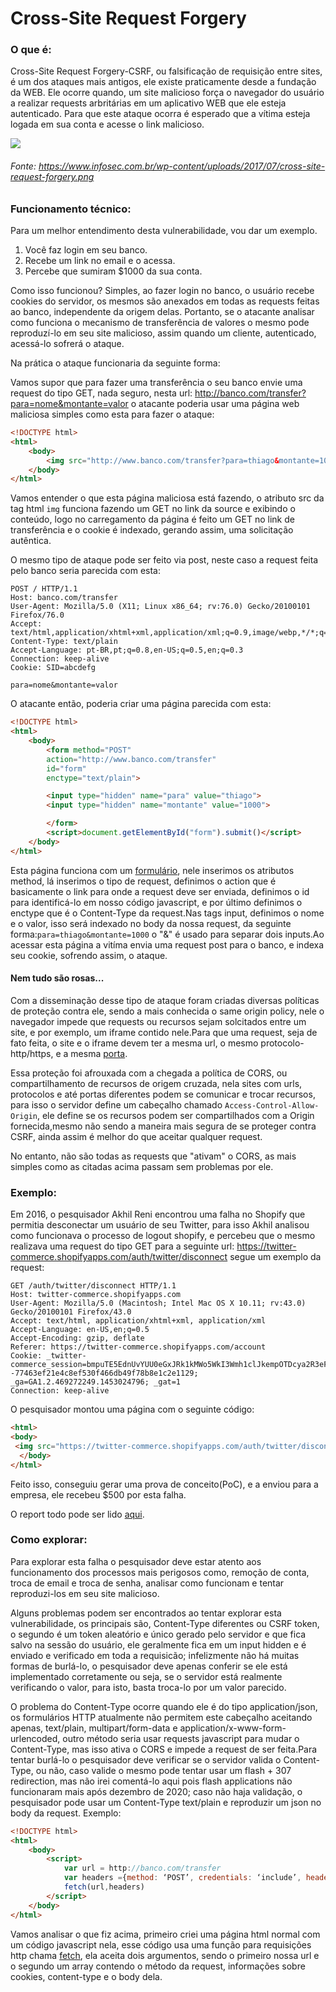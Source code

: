 # Cross-Site Request Forgery

### O que é:

Cross-Site Request Forgery-CSRF, ou falsificação de requisição entre sites, é um dos ataques mais antigos, ele existe praticamente desde a fundação da WEB. Ele ocorre quando, um site malicioso força o navegador do usuário a realizar requests arbritárias em um aplicativo WEB que ele esteja autenticado. Para que este ataque ocorra é esperado que a vítima esteja logada em sua conta e acesse o link malicioso.

![](https://i.imgur.com/kq6Tq54.png)
###### Fonte: https://www.infosec.com.br/wp-content/uploads/2017/07/cross-site-request-forgery.png
### Funcionamento técnico:

Para um melhor entendimento desta vulnerabilidade, vou dar um exemplo. 

1. Você faz login em seu banco.
2. Recebe um link no email e o acessa.
3. Percebe que sumiram $1000 da sua conta.

Como isso funcionou? Simples, ao fazer login no  banco, o usuário recebe cookies do servidor, os mesmos são anexados em todas as requests feitas ao banco, independente da origem delas. Portanto, se o atacante analisar como funciona o mecanismo de transferência de valores o mesmo pode reproduzí-lo em seu site malicioso, assim quando um cliente, autenticado, acessá-lo sofrerá o ataque.

Na prática o ataque funcionaria da seguinte forma:

Vamos supor que para fazer uma transferência o seu banco envie uma request do tipo GET, nada seguro, nesta url: http://banco.com/transfer?para=nome&montante=valor o atacante poderia usar uma página web maliciosa simples como esta para fazer o ataque:

```html
<!DOCTYPE html>
<html>
	<body>
		<img src="http://www.banco.com/transfer?para=thiago&montante=1000">
	</body>
</html>
```

Vamos entender o que esta página maliciosa está fazendo, o atributo src da tag html ```img``` funciona fazendo um GET no link da source e exibindo o conteúdo, logo no carregamento da página é feito um GET no link de transferência e o cookie é indexado, gerando assim, uma solicitação autêntica.

O mesmo tipo de ataque pode ser feito via post, neste caso a request feita pelo banco seria parecida com esta:

```http
POST / HTTP/1.1 
Host: banco.com/transfer
User-Agent: Mozilla/5.0 (X11; Linux x86_64; rv:76.0) Gecko/20100101 Firefox/76.0
Accept: text/html,application/xhtml+xml,application/xml;q=0.9,image/webp,*/*;q=0.8
Content-Type: text/plain
Accept-Language: pt-BR,pt;q=0.8,en-US;q=0.5,en;q=0.3
Connection: keep-alive
Cookie: SID=abcdefg

para=nome&montante=valor
```
O atacante então, poderia criar uma página parecida com esta:

```html
<!DOCTYPE html>
<html>
	<body>
		<form method="POST" 
		action="http://www.banco.com/transfer"
		id="form"
		enctype="text/plain">

		<input type="hidden" name="para" value="thiago">
		<input type="hidden" name="montante" value="1000">

		</form>
		<script>document.getElementById("form").submit()</script>
	</body>
</html>
```

Esta página funciona com um [formulário](https://github.com/T635/DI.WE.H/blob/master/Hypertext%20Markup%20Language%20-%20HTML.md), nele inserimos os atributos method, lá inserimos o tipo de request, definimos o action que é basicamente o link para onde a request deve ser enviada, definimos o id para identificá-lo em nosso código javascript, e por último definimos o enctype que é o Content-Type da request.Nas tags input, definimos o nome e o valor, isso será indexado no body da nossa request, da seguinte forma:```para=thiago&montante=1000``` o "&" é usado para separar dois inputs.Ao acessar esta página a vitíma envia uma request post para o banco, e indexa seu cookie, sofrendo assim, o ataque.

#### Nem tudo são rosas...

Com a disseminação desse tipo de ataque foram criadas diversas políticas de proteção contra ele, sendo a mais conhecida o same origin policy, nele o navegador impede que requests ou recursos sejam solcitados entre um site, e por exemplo, um iframe contido nele.Para que uma request, seja de fato feita, o site e o iframe devem ter a mesma url, o mesmo protocolo-http/https, e a mesma [porta](encurtador.com.br/vCQW1). 

Essa proteção foi afrouxada com a chegada a política de CORS, ou compartilhamento de recursos de origem cruzada, nela sites com urls, protocolos e até portas diferentes podem se comunicar e trocar recursos, para isso o servidor define um cabeçalho chamado ```Access-Control-Allow-Origin```, ele define se os recursos podem ser compartilhados com a Origin fornecida,mesmo não sendo a maneira mais segura de se proteger contra CSRF, ainda assim é melhor do que aceitar qualquer request.

No entanto, não são todas as requests que "ativam" o CORS, as mais simples como as citadas acima passam sem problemas por ele.

### Exemplo:

Em 2016, o pesquisador Akhil Reni encontrou uma falha no Shopify que permitia desconectar um usuário de seu Twitter, para isso Akhil analisou como funcionava o processo de logout shopify, e percebeu que o mesmo realizava uma request do tipo GET para a seguinte url: https://twitter-commerce.shopifyapps.com/auth/twitter/disconnect segue um exemplo da request:

```http
GET /auth/twitter/disconnect HTTP/1.1
Host: twitter-commerce.shopifyapps.com
User-Agent: Mozilla/5.0 (Macintosh; Intel Mac OS X 10.11; rv:43.0) Gecko/20100101 Firefox/43.0
Accept: text/html, application/xhtml+xml, application/xml
Accept-Language: en-US,en;q=0.5
Accept-Encoding: gzip, deflate
Referer: https://twitter-commerce.shopifyapps.com/account
Cookie: _twitter-commerce_session=bmpuTE5EdnUvYUU0eGxJRk1kMWo5WkI3Wmh1clJkempOTDcya2R3eFNIMG8zWGdpenMvTXY4eFczTWUrNGRQeXV4ZGVycEVtTDZWcFZVbEg1eEtFQjhzSEJVbkM5K05VUVJaeHVtNXBnNTJCNTdwZ2hLL0x0Kyt4eUVlSjRIOWdYTkcwd1NQWWJnbjRNaTF5UXlwa1ZIUlAwR1JmZ1Y5WmRvN2ZHWFY5REZSUmlsR0lnMHZlSjR1OTlTMW5xWDdZRnVGSnBSeEhqbWpNS3lYZmxBNjZoVE00L3pQT2NMd1NONkdwb2pkMXhDS1E2M2RXYlovZjYwaUZnV0JQKzQySlN0MTNKNG55Zlg2azFDdVJJL3RidmJMM0VJNmRVejhZbjVDTnFZNmxFN0k9LS1lY1Y2dnpBZTJCalZzS014SldFUllBPT0%3D--77463ef21e4c8ef530f466db49f78b8e1c2e1129; _ga=GA1.2.469272249.1453024796; _gat=1
Connection: keep-alive
```
O pesquisador montou uma página com o seguinte código:

```html
<html>
<body>
 <img src="https://twitter-commerce.shopifyapps.com/auth/twitter/disconnect">
  </body>
</html>
```

Feito isso, conseguiu gerar uma prova de conceito(PoC), e a enviou para a empresa, ele recebeu $500 por esta falha.

O report todo pode ser lido [aqui](https://hackerone.com/reports/111216).

### Como explorar:

Para explorar esta falha o pesquisador deve estar atento aos funcionamento dos processos mais perigosos como, remoção de conta, troca de email e troca de senha, analisar como funcionam e tentar reproduzi-los em seu site malicioso. 

Alguns problemas podem ser encontrados ao tentar explorar esta vulnerabilidade, os principais são, Content-Type diferentes ou CSRF token, o segundo é um token aleatório e único gerado pelo servidor e que fica salvo na sessão do usuário, ele geralmente fica em um input hidden e é enviado e verificado em toda a requisicão; infelizmente não há muitas formas de burlá-lo, o pesquisador deve apenas conferir se ele está implementado corretamente ou seja, se o servidor está realmente verificando o valor, para isto, basta troca-lo por um valor parecido. 

O problema do Content-Type ocorre quando ele é do tipo application/json, os formulários HTTP atualmente não permitem este cabeçalho aceitando apenas, text/plain, multipart/form-data e application/x-www-form-urlencoded, outro método seria usar requests javascript para mudar o Content-Type, mas isso ativa o CORS e impede a request de ser feita.Para tentar burlá-lo o pesquisador deve verificar se o servidor valida o Content-Type, ou não, caso valide o mesmo pode tentar usar um flash + 307 redirection, mas não irei comentá-lo aqui pois flash applications não funcionaram mais após dezembro de 2020; caso não haja validação, o pesquisador pode usar um Content-Type text/plain e reproduzir um json no body da request. Exemplo:


```html
<!DOCTYPE html>
<html>
	<body>
		<script>
			var url = http://banco.com/transfer
			var headers ={method: ‘POST’, credentials: ‘include’, headers: {‘Content-Type’: ‘text/plain’}, body: ‘{“para”:”thiago”,”montante”:”1000”}’}
			fetch(url,headers)
		</script>
	</body>
</html>
```
Vamos analisar o que fiz acima, primeiro criei uma página html normal com um código javascript nela, esse código usa uma função para requisições http chama [fetch](https://developer.mozilla.org/pt-BR/docs/Web/API/Fetch_API/Using_Fetch), ela aceita dois argumentos, sendo o primeiro nossa url e o segundo um array contendo o método da request, informações sobre cookies, content-type e o body dela.